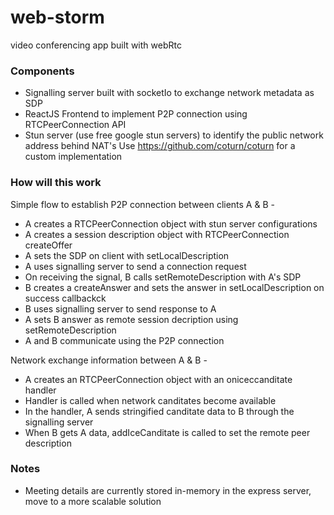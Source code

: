 # web-storm

video conferencing app built with webRtc

### Components

- Signalling server built with socketIo to exchange network metadata as SDP
- ReactJS Frontend to implement P2P connection using RTCPeerConnection API
- Stun server (use free google stun servers) to identify the public network address behind NAT's
  Use https://github.com/coturn/coturn for a custom implementation


### How will this work

Simple flow to establish P2P connection between clients A & B - 

- A creates a RTCPeerConnection object with stun server configurations
- A creates a session description object with RTCPeerConnection createOffer
- A sets the SDP on client with setLocalDescription
- A uses signalling server to send a connection request
- On receiving the signal, B calls setRemoteDescription with A's SDP 
- B creates a createAnswer and sets the answer in setLocalDescription on success callbackck
- B uses signalling server to send response to A
- A sets B answer as remote session decription using setRemoteDescription
- A and B communicate using the P2P connection 

Network exchange information between A & B - 

- A creates an RTCPeerConnection object with an oniceccanditate handler
- Handler is called  when network canditates become available
- In the handler, A sends stringified canditate data to B through the signalling server
- When B gets A data, addIceCanditate is called to set the remote peer description


### Notes 


- Meeting details are currently stored in-memory in the express server, move to a more scalable solution
